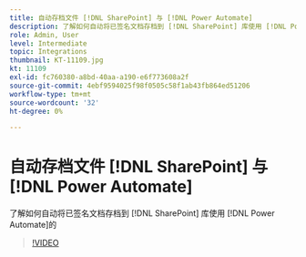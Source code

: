 ```yaml
---
title: 自动存档文件 [!DNL SharePoint] 与 [!DNL Power Automate]
description: 了解如何自动将已签名文档存档到 [!DNL SharePoint] 库使用 [!DNL Power Automate]
role: Admin, User
level: Intermediate
topic: Integrations
thumbnail: KT-11109.jpg
kt: 11109
exl-id: fc760380-a8bd-40aa-a190-e6f773608a2f
source-git-commit: 4ebf9594025f98f0505c58f1ab43fb864ed51206
workflow-type: tm+mt
source-wordcount: '32'
ht-degree: 0%

---
```


# 自动存档文件 [!DNL SharePoint] 与 [!DNL Power Automate]

了解如何自动将已签名文档存档到 [!DNL SharePoint] 库使用 [!DNL Power Automate]的

>[!VIDEO](https://video.tv.adobe.com/v/3409121?quality=12&learn=on&hidetitle=true)
